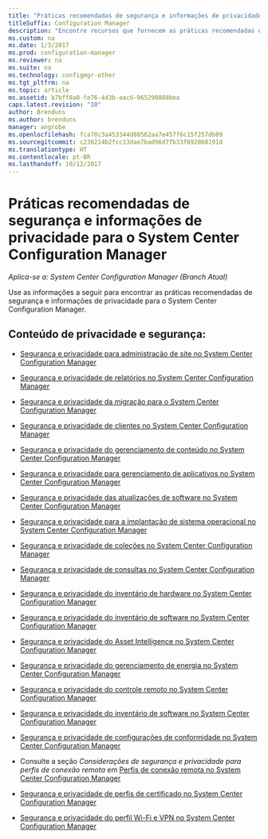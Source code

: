 ```yaml
---
title: "Práticas recomendadas de segurança e informações de privacidade"
titleSuffix: Configuration Manager
description: "Encontre recursos que fornecem as práticas recomendadas de segurança e informações de privacidade para o System Center Configuration Manager."
ms.custom: na
ms.date: 1/3/2017
ms.prod: configuration-manager
ms.reviewer: na
ms.suite: na
ms.technology: configmgr-other
ms.tgt_pltfrm: na
ms.topic: article
ms.assetid: b7bff8a0-fe76-4d3b-aac6-065290888bea
caps.latest.revision: "10"
author: Brenduns
ms.author: brenduns
manager: angrobe
ms.openlocfilehash: fca78c3a453344d80562aa7e457f6c15f257db09
ms.sourcegitcommit: c236214b2fcc13dae7bad96d7fb33f692868191d
ms.translationtype: HT
ms.contentlocale: pt-BR
ms.lasthandoff: 10/12/2017
---
```

# <a name="security-best-practices-and-privacy-information-for-system-center-configuration-manager"></a>Práticas recomendadas de segurança e informações de privacidade para o System Center Configuration Manager

*Aplica-se a: System Center Configuration Manager (Branch Atual)*

Use as informações a seguir para encontrar as práticas recomendadas de segurança e informações de privacidade para o System Center Configuration Manager.  

## <a name="security-and-privacy-content"></a>Conteúdo de privacidade e segurança:  

-   [Segurança e privacidade para administração de site no System Center Configuration Manager](../../../core/plan-design/hierarchy/security-and-privacy-for-site-administration.md)  

-   [Segurança e privacidade de relatórios no System Center Configuration Manager](../../../core/servers/manage/security-and-privacy-for-reporting.md)  

-   [Segurança e privacidade da migração para o System Center Configuration Manager](../../../core/migration/security-and-privacy-for-migration.md)  

-   [Segurança e privacidade de clientes no System Center Configuration Manager](../../../core/clients/deploy/plan/security-and-privacy-for-clients.md)  

-   [Segurança e privacidade do gerenciamento de conteúdo no System Center Configuration Manager](../../../core/plan-design/hierarchy/security-and-privacy-for-content-management.md)  

-   [Segurança e privacidade para gerenciamento de aplicativos no System Center Configuration Manager](../../../apps/plan-design/security-and-privacy-for-application-management.md)  

-   [Segurança e privacidade das atualizações de software no System Center Configuration Manager](../../../sum/plan-design/security-and-privacy-for-software-updates.md)  

-   [Segurança e privacidade para a implantação de sistema operacional no System Center Configuration Manager](../../../osd/plan-design/security-and-privacy-for-operating-system-deployment.md)  

-   [Segurança e privacidade de coleções no System Center Configuration Manager](../../../core/clients/manage/collections/security-and-privacy-for-collections.md)  

-   [Segurança e privacidade de consultas no System Center Configuration Manager](../../../core/servers/manage/security-and-privacy-for-queries.md)  

-   [Segurança e privacidade do inventário de hardware no System Center Configuration Manager](../../../core/clients/manage/inventory/security-and-privacy-for-hardware-inventory.md)  

-   [Segurança e privacidade do inventário de software no System Center Configuration Manager](../../../core/clients/manage/inventory/security-and-privacy-for-software-inventory.md)  

-   [Segurança e privacidade do Asset Intelligence no System Center Configuration Manager](../../../core/clients/manage/asset-intelligence/security-and-privacy-for-asset-intelligence.md)  

-   [Segurança e privacidade do gerenciamento de energia no System Center Configuration Manager](../../../core/clients/manage/power/security-and-privacy-for-power-management.md)  

-   [Segurança e privacidade do controle remoto no System Center Configuration Manager](../../../core/clients/manage/remote-control/security-and-privacy-for-remote-control.md)  

-   [Segurança e privacidade do inventário de software no System Center Configuration Manager](../../../core/clients/manage/inventory/security-and-privacy-for-software-inventory.md)  

-   [Segurança e privacidade de configurações de conformidade no System Center Configuration Manager](../../../compliance/plan-design/security-and-privacy-for-compliance-settings.md)  

-   Consulte a seção *Considerações de segurança e privacidade para perfis de conexão remota* em [Perfis de conexão remota no System Center Configuration Manager](/sccm/compliance/deploy-use/create-remote-connection-profiles)  

-   [Segurança e privacidade de perfis de certificado no System Center Configuration Manager](../../../protect/plan-design/security-and-privacy-for-certificate-profiles.md)  

-   [Segurança e privacidade do perfil Wi-Fi e VPN no System Center Configuration Manager](../../../protect/plan-design/security-and-privacy-for-wifi-vpn-profiles.md)  
